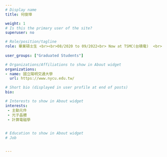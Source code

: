 ```yaml
---
# Display name 
title: 何俊璋

weight: 1
# Is this the primary user of the site?
superuser: no

# Role/position/tagline
role: 畢業碩士生 <br><br>08/2020 to 09/2022<br> Now at TSMC(台積電)  <br> Thesis <span>&#58;</span> active control of photonic crystal slabs
         
user_groups: ["Graduated Students"]

# Organizations/Affiliations to show in About widget
organizations:
- name: 國立陽明交通大學
  url: https://www.nycu.edu.tw/

# Short bio (displayed in user profile at end of posts)
bio: 

# Interests to show in About widget
interests:
 - 主動元件
 - 光子晶體
 - 計算電磁學
 

# Education to show in About widget
# Job


---
```

